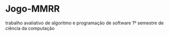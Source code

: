 # Jogo-MMRR
trabalho avaliativo de algoritmo e programação de software 1º semestre de ciência da computação
